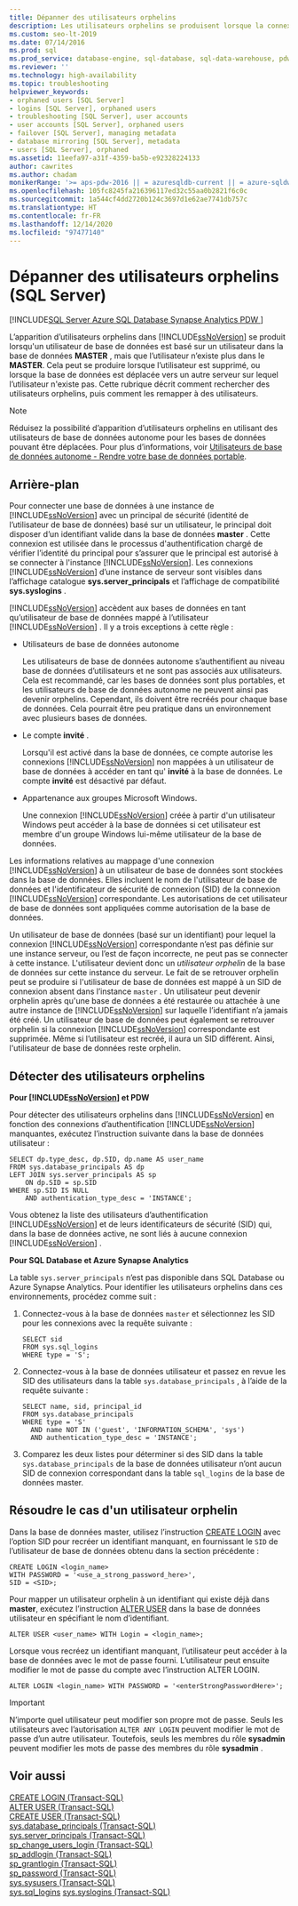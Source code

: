 ```yaml
---
title: Dépanner des utilisateurs orphelins
description: Les utilisateurs orphelins se produisent lorsque la connexion d’un utilisateur de la base de données n’existe plus dans la base de données Master. Cette rubrique explique comment identifier et dépanner les utilisateurs orphelins.
ms.custom: seo-lt-2019
ms.date: 07/14/2016
ms.prod: sql
ms.prod_service: database-engine, sql-database, sql-data-warehouse, pdw
ms.reviewer: ''
ms.technology: high-availability
ms.topic: troubleshooting
helpviewer_keywords:
- orphaned users [SQL Server]
- logins [SQL Server], orphaned users
- troubleshooting [SQL Server], user accounts
- user accounts [SQL Server], orphaned users
- failover [SQL Server], managing metadata
- database mirroring [SQL Server], metadata
- users [SQL Server], orphaned
ms.assetid: 11eefa97-a31f-4359-ba5b-e92328224133
author: cawrites
ms.author: chadam
monikerRange: '>= aps-pdw-2016 || = azuresqldb-current || = azure-sqldw-latest || >= sql-server-2016'
ms.openlocfilehash: 105fc8245fa216396117ed32c55aa0b2821f6c0c
ms.sourcegitcommit: 1a544cf4dd2720b124c3697d1e62ae7741db757c
ms.translationtype: HT
ms.contentlocale: fr-FR
ms.lasthandoff: 12/14/2020
ms.locfileid: "97477140"
---
```

# <a name="troubleshoot-orphaned-users-sql-server"></a>Dépanner des utilisateurs orphelins (SQL Server)
[!INCLUDE[SQL Server Azure SQL Database Synapse Analytics PDW ](../../includes/applies-to-version/sql-asdb-asdbmi-asa-pdw.md)]

  L’apparition d’utilisateurs orphelins dans [!INCLUDE[ssNoVersion](../../includes/ssnoversion-md.md)] se produit lorsqu'un utilisateur de base de données est basé sur un utilisateur dans la base de données **MASTER** , mais que l’utilisateur n’existe plus dans le **MASTER**. Cela peut se produire lorsque l’utilisateur est supprimé, ou lorsque la base de données est déplacée vers un autre serveur sur lequel l’utilisateur n'existe pas. Cette rubrique décrit comment rechercher des utilisateurs orphelins, puis comment les remapper à des utilisateurs.  
  
> [!NOTE]  
>  Réduisez la possibilité d’apparition d’utilisateurs orphelins en utilisant des utilisateurs de base de données autonome pour les bases de données pouvant être déplacées. Pour plus d’informations, voir [Utilisateurs de base de données autonome - Rendre votre base de données portable](../../relational-databases/security/contained-database-users-making-your-database-portable.md).  
  
## <a name="background"></a>Arrière-plan  
 Pour connecter une base de données à une instance de [!INCLUDE[ssNoVersion](../../includes/ssnoversion-md.md)] avec un principal de sécurité (identité de l’utilisateur de base de données) basé sur un utilisateur, le principal doit disposer d’un identifiant valide dans la base de données **master** . Cette connexion est utilisée dans le processus d'authentification chargé de vérifier l’identité du principal pour s’assurer que le principal est autorisé à se connecter à l'instance [!INCLUDE[ssNoVersion](../../includes/ssnoversion-md.md)]. Les connexions [!INCLUDE[ssNoVersion](../../includes/ssnoversion-md.md)] d’une instance de serveur sont visibles dans l’affichage catalogue **sys.server_principals** et l’affichage de compatibilité **sys.syslogins** .  
  
 [!INCLUDE[ssNoVersion](../../includes/ssnoversion-md.md)] accèdent aux bases de données en tant qu’utilisateur de base de données mappé à l’utilisateur [!INCLUDE[ssNoVersion](../../includes/ssnoversion-md.md)] . Il y a trois exceptions à cette règle :  
  
-   Utilisateurs de base de données autonome  
  
     Les utilisateurs de base de données autonome s’authentifient au niveau base de données d’utilisateurs et ne sont pas associés aux utilisateurs. Cela est recommandé, car les bases de données sont plus portables, et les utilisateurs de base de données autonome ne peuvent ainsi pas devenir orphelins. Cependant, ils doivent être recréés pour chaque base de données. Cela pourrait être peu pratique dans un environnement avec plusieurs bases de données.  
  
-   Le compte **invité** .  
  
     Lorsqu'il est activé dans la base de données, ce compte autorise les connexions [!INCLUDE[ssNoVersion](../../includes/ssnoversion-md.md)] non mappées à un utilisateur de base de données à accéder en tant qu' **invité** à la base de données. Le compte **invité** est désactivé par défaut.  
  
-   Appartenance aux groupes Microsoft Windows.  
  
     Une connexion [!INCLUDE[ssNoVersion](../../includes/ssnoversion-md.md)] créée à partir d'un utilisateur Windows peut accéder à la base de données si cet utilisateur est membre d'un groupe Windows lui-même utilisateur de la base de données.  
  
 Les informations relatives au mappage d'une connexion [!INCLUDE[ssNoVersion](../../includes/ssnoversion-md.md)] à un utilisateur de base de données sont stockées dans la base de données. Elles incluent le nom de l'utilisateur de base de données et l'identificateur de sécurité de connexion (SID) de la connexion [!INCLUDE[ssNoVersion](../../includes/ssnoversion-md.md)] correspondante. Les autorisations de cet utilisateur de base de données sont appliquées comme autorisation de la base de données.  
  
 Un utilisateur de base de données (basé sur un identifiant) pour lequel la connexion [!INCLUDE[ssNoVersion](../../includes/ssnoversion-md.md)] correspondante n’est pas définie sur une instance serveur, ou l’est de façon incorrecte, ne peut pas se connecter à cette instance. L'utilisateur devient donc un *utilisateur orphelin* de la base de données sur cette instance du serveur. Le fait de se retrouver orphelin peut se produire si l'utilisateur de base de données est mappé à un SID de connexion absent dans l’instance `master` . Un utilisateur peut devenir orphelin après qu'une base de données a été restaurée ou attachée à une autre instance de [!INCLUDE[ssNoVersion](../../includes/ssnoversion-md.md)] sur laquelle l’identifiant n’a jamais été créé. Un utilisateur de base de données peut également se retrouver orphelin si la connexion [!INCLUDE[ssNoVersion](../../includes/ssnoversion-md.md)] correspondante est supprimée. Même si l’utilisateur est recréé, il aura un SID différent. Ainsi, l'utilisateur de base de données reste orphelin.  
  
## <a name="detect-orphaned-users"></a>Détecter des utilisateurs orphelins  

**Pour [!INCLUDE[ssNoVersion](../../includes/ssnoversion-md.md)] et PDW**

Pour détecter des utilisateurs orphelins dans [!INCLUDE[ssNoVersion](../../includes/ssnoversion-md.md)] en fonction des connexions d’authentification [!INCLUDE[ssNoVersion](../../includes/ssnoversion-md.md)] manquantes, exécutez l’instruction suivante dans la base de données utilisateur :  
  
```  
SELECT dp.type_desc, dp.SID, dp.name AS user_name  
FROM sys.database_principals AS dp  
LEFT JOIN sys.server_principals AS sp  
    ON dp.SID = sp.SID  
WHERE sp.SID IS NULL  
    AND authentication_type_desc = 'INSTANCE';  
```  
  
 Vous obtenez la liste des utilisateurs d’authentification [!INCLUDE[ssNoVersion](../../includes/ssnoversion-md.md)] et de leurs identificateurs de sécurité (SID) qui, dans la base de données active, ne sont liés à aucune connexion [!INCLUDE[ssNoVersion](../../includes/ssnoversion-md.md)] .  

**Pour SQL Database et Azure Synapse Analytics**

La table `sys.server_principals` n’est pas disponible dans SQL Database ou Azure Synapse Analytics. Pour identifier les utilisateurs orphelins dans ces environnements, procédez comme suit :

1. Connectez-vous à la base de données `master` et sélectionnez les SID pour les connexions avec la requête suivante :
    ```
    SELECT sid 
    FROM sys.sql_logins 
    WHERE type = 'S'; 
    ```

2. Connectez-vous à la base de données utilisateur et passez en revue les SID des utilisateurs dans la table `sys.database_principals` , à l’aide de la requête suivante :

    ```
    SELECT name, sid, principal_id
    FROM sys.database_principals 
    WHERE type = 'S' 
      AND name NOT IN ('guest', 'INFORMATION_SCHEMA', 'sys')
      AND authentication_type_desc = 'INSTANCE';
    ```

3. Comparez les deux listes pour déterminer si des SID dans la table `sys.database_principals` de la base de données utilisateur n’ont aucun SID de connexion correspondant dans la table `sql_logins` de la base de données master. 
  
## <a name="resolve-an-orphaned-user"></a>Résoudre le cas d'un utilisateur orphelin  
Dans la base de données master, utilisez l’instruction [CREATE LOGIN](../../t-sql/statements/create-login-transact-sql.md) avec l’option SID pour recréer un identifiant manquant, en fournissant le `SID` de l’utilisateur de base de données obtenu dans la section précédente :  
  
```  
CREATE LOGIN <login_name>   
WITH PASSWORD = '<use_a_strong_password_here>',  
SID = <SID>;  
```  
  
 Pour mapper un utilisateur orphelin à un identifiant qui existe déjà dans **master**, exécutez l’instruction [ALTER USER](../../t-sql/statements/alter-user-transact-sql.md) dans la base de données utilisateur en spécifiant le nom d’identifiant.  
  
```  
ALTER USER <user_name> WITH Login = <login_name>;  
```  
  
 Lorsque vous recréez un identifiant manquant, l’utilisateur peut accéder à la base de données avec le mot de passe fourni. L’utilisateur peut ensuite modifier le mot de passe du compte avec l’instruction ALTER LOGIN.  
  
```  
ALTER LOGIN <login_name> WITH PASSWORD = '<enterStrongPasswordHere>';  
```  
  
> [!IMPORTANT]  
>  N’importe quel utilisateur peut modifier son propre mot de passe. Seuls les utilisateurs avec l’autorisation `ALTER ANY LOGIN` peuvent modifier le mot de passe d’un autre utilisateur. Toutefois, seuls les membres du rôle **sysadmin** peuvent modifier les mots de passe des membres du rôle **sysadmin** .  
  
## <a name="see-also"></a>Voir aussi  
 [CREATE LOGIN &#40;Transact-SQL&#41;](../../t-sql/statements/create-login-transact-sql.md)   
 [ALTER USER &#40;Transact-SQL&#41;](../../t-sql/statements/alter-user-transact-sql.md)   
 [CREATE USER &#40;Transact-SQL&#41;](../../t-sql/statements/create-user-transact-sql.md)   
 [sys.database_principals &#40;Transact-SQL&#41;](../../relational-databases/system-catalog-views/sys-database-principals-transact-sql.md)   
 [sys.server_principals &#40;Transact-SQL&#41;](../../relational-databases/system-catalog-views/sys-server-principals-transact-sql.md)   
 [sp_change_users_login &#40;Transact-SQL&#41;](../../relational-databases/system-stored-procedures/sp-change-users-login-transact-sql.md)   
 [sp_addlogin &#40;Transact-SQL&#41;](../../relational-databases/system-stored-procedures/sp-addlogin-transact-sql.md)   
 [sp_grantlogin &#40;Transact-SQL&#41;](../../relational-databases/system-stored-procedures/sp-grantlogin-transact-sql.md)   
 [sp_password &#40;Transact-SQL&#41;](../../relational-databases/system-stored-procedures/sp-password-transact-sql.md)   
 [sys.sysusers &#40;Transact-SQL&#41;](../../relational-databases/system-compatibility-views/sys-sysusers-transact-sql.md)   
 [sys.sql_logins](../../relational-databases/system-catalog-views/sys-sql-logins-transact-sql.md) [sys.syslogins &#40;Transact-SQL&#41;](../../relational-databases/system-compatibility-views/sys-syslogins-transact-sql.md)  
  
  
